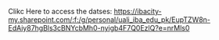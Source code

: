  Clikc Here to access the datses: https://ibacity-my.sharepoint.com/:f:/g/personal/uali_iba_edu_pk/EupTZW8n-EdAiy87hgBls3cBNYcbMh0-nyigb4F7Q0EzlQ?e=nrMls0
